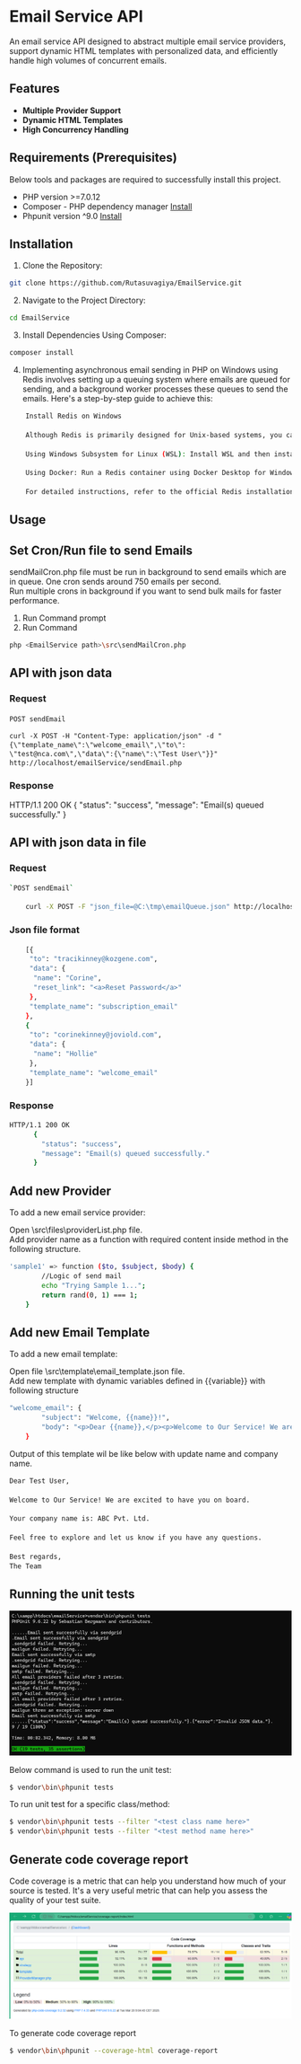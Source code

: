 # Email Service API

An email service API designed to abstract multiple email service providers, support dynamic HTML templates with personalized data, and efficiently handle high volumes of concurrent emails.


## Features

- **Multiple Provider Support** 
- **Dynamic HTML Templates** 
- **High Concurrency Handling** 

## Requirements (Prerequisites)

Below tools and packages are required to successfully install this project.

- PHP version >=7.0.12
- Composer - PHP dependency manager [Install](https://getcomposer.org/doc/00-intro.md)
- Phpunit version ^9.0 [Install](https://phpunit.de/getting-started/phpunit-9.html)

## Installation

1. Clone the Repository:
```bash
git clone https://github.com/Rutasuvagiya/EmailService.git
```

2. Navigate to the Project Directory:
```bash
cd EmailService
```

3. Install Dependencies Using Composer:
```bash
composer install
```

4. Implementing asynchronous email sending in PHP on Windows using Redis involves setting up a queuing system where emails are queued for sending, and a background worker processes these queues to send the emails. Here's a step-by-step guide to achieve this:
```bash
    Install Redis on Windows

    Although Redis is primarily designed for Unix-based systems, you can run it on Windows using the following methods:

    Using Windows Subsystem for Linux (WSL): Install WSL and then install Redis within the Linux environment.

    Using Docker: Run a Redis container using Docker Desktop for Windows.

    For detailed instructions, refer to the official Redis installation guide for Windows.
```


## Usage

## Set Cron/Run file to send Emails

sendMailCron.php file must be run in background to send emails which are in queue. One cron sends around 750 emails per second.  
Run multiple crons in background if you want to send bulk mails for faster performance.
1. Run Command prompt  
2. Run Command
```bash
php <EmailService path>\src\sendMailCron.php
```

## API with json data

### Request

`POST sendEmail`

    curl -X POST -H "Content-Type: application/json" -d "{\"template_name\":\"welcome_email\",\"to\": \"test@nca.com\",\"data\":{\"name\":\"Test User\"}}" http://localhost/emailService/sendEmail.php

### Response
HTTP/1.1 200 OK
      {
        "status": "success",
        "message": "Email(s) queued successfully."
      }

## API with json data in file

### Request
```bash
`POST sendEmail`

    curl -X POST -F "json_file=@C:\tmp\emailQueue.json" http://localhost/emailService/sendEmail.php
```

### Json file format
```bash
    [{
     "to": "tracikinney@kozgene.com",
     "data": {
      "name": "Corine",
      "reset_link": "<a>Reset Password</a>"
     },
     "template_name": "subscription_email"
    },
    {
     "to": "corinekinney@joviold.com",
     "data": {
      "name": "Hollie"
     },
     "template_name": "welcome_email"
    }]
```

### Response
```bash
HTTP/1.1 200 OK
      {
        "status": "success",
        "message": "Email(s) queued successfully."
      }
```

## Add new Provider

To add a new email service provider:

Open \src\files\providerList.php file.  
Add provider name as a function with required content inside method in the following structure.

```bash
'sample1' => function ($to, $subject, $body) {
        //Logic of send mail
        echo "Trying Sample 1...";
        return rand(0, 1) === 1;
    }
```

## Add new Email Template

To add a new email template:

Open file \src\template\email_template.json file.  
Add new template with dynamic variables defined in {{variable}} with following structure

```bash
"welcome_email": {
        "subject": "Welcome, {{name}}!",
        "body": "<p>Dear {{name}},</p><p>Welcome to Our Service! We are excited to have you on board.</p><p>Your company name is: {{company}}</p><p>Feel free to explore and let us know if you have any questions.</p><p>Best regards,<br> The Team</p>"
    }
```

Output of this template wil be like below with update name and company name.

```bash
Dear Test User,

Welcome to Our Service! We are excited to have you on board.

Your company name is: ABC Pvt. Ltd.

Feel free to explore and let us know if you have any questions.

Best regards,
The Team
```

## Running the unit tests

![Screenshot of PHPUnit test run](tests/files/phpunitss.png)

Below command is used to run the unit test:
```bash
$ vendor\bin\phpunit tests
```
To run unit test for a specific class/method:
```bash
$ vendor\bin\phpunit tests --filter "<test class name here>"
$ vendor\bin\phpunit tests --filter "<test method name here>"
```

## Generate code coverage report

Code coverage is a metric that can help you understand how much of your source is tested. It's a very useful metric that can help you assess the quality of your test suite.

![Screenshot of code coverage report](coverage-report/reportss.png)

To generate code coverage report
```bash
$ vendor\bin\phpunit --coverage-html coverage-report
```